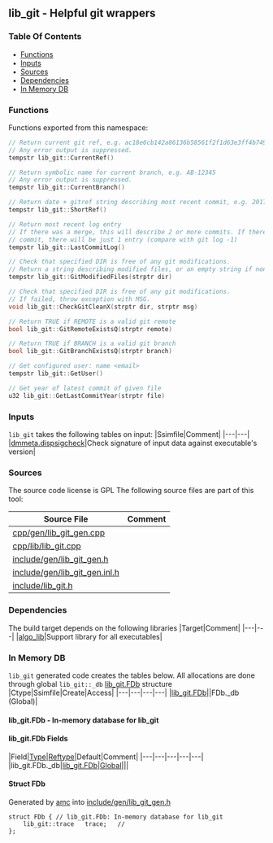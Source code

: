 ## lib_git - Helpful git wrappers


### Table Of Contents
<a href="#table-of-contents"></a>
<!-- dev.mdmark  mdmark:MDSECTION  state:BEG_AUTO  param:Toc -->
&nbsp;&nbsp;&bull;&nbsp;  [Functions](#functions)<br/>
&nbsp;&nbsp;&bull;&nbsp;  [Inputs](#inputs)<br/>
&nbsp;&nbsp;&bull;&nbsp;  [Sources](#sources)<br/>
&nbsp;&nbsp;&bull;&nbsp;  [Dependencies](#dependencies)<br/>
&nbsp;&nbsp;&bull;&nbsp;  [In Memory DB](#in-memory-db)<br/>

<!-- dev.mdmark  mdmark:MDSECTION  state:END_AUTO  param:Toc -->

### Functions
<a href="#functions"></a>
<!-- dev.mdmark  mdmark:MDSECTION  state:BEG_AUTO  param:Functions -->
Functions exported from this namespace:

```c++
// Return current git ref, e.g. ac18e6cb142a86136b58561f2f1d63e3ff4b749e
// Any error output is suppressed.
tempstr lib_git::CurrentRef() 
```

```c++
// Return symbolic name for current branch, e.g. AB-12345
// Any error output is suppressed.
tempstr lib_git::CurrentBranch() 
```

```c++
// Return date + gitref string describing most recent commit, e.g. 2017-05-24.21f8ce8
tempstr lib_git::ShortRef() 
```

```c++
// Return most recent log entry
// If there was a merge, this will describe 2 or more commits. If there was a straight
// commit, there will be just 1 entry (compare with git log -1)
tempstr lib_git::LastCommitLog() 
```

```c++
// Check that specified DIR is free of any git modifications.
// Return a string describing modified files, or an empty string if none
tempstr lib_git::GitModifiedFiles(strptr dir) 
```

```c++
// Check that specified DIR is free of any git modifications.
// If failed, throw exception with MSG.
void lib_git::CheckGitCleanX(strptr dir, strptr msg) 
```

```c++
// Return TRUE if REMOTE is a valid git remote
bool lib_git::GitRemoteExistsQ(strptr remote) 
```

```c++
// Return TRUE if BRANCH is a valid git branch
bool lib_git::GitBranchExistsQ(strptr branch) 
```

```c++
// Get configured user: name <email>
tempstr lib_git::GetUser() 
```

```c++
// Get year of latest commit of given file
u32 lib_git::GetLastCommitYear(strptr file) 
```

<!-- dev.mdmark  mdmark:MDSECTION  state:END_AUTO  param:Functions -->

### Inputs
<a href="#inputs"></a>
<!-- dev.mdmark  mdmark:MDSECTION  state:BEG_AUTO  param:Inputs -->
`lib_git` takes the following tables on input:
|Ssimfile|Comment|
|---|---|
|[dmmeta.dispsigcheck](/txt/ssimdb/dmmeta/dispsigcheck.md)|Check signature of input data against executable's version|

<!-- dev.mdmark  mdmark:MDSECTION  state:END_AUTO  param:Inputs -->

### Sources
<a href="#sources"></a>
<!-- dev.mdmark  mdmark:MDSECTION  state:BEG_AUTO  param:Sources -->
The source code license is GPL
The following source files are part of this tool:

|Source File|Comment|
|---|---|
|[cpp/gen/lib_git_gen.cpp](/cpp/gen/lib_git_gen.cpp)||
|[cpp/lib/lib_git.cpp](/cpp/lib/lib_git.cpp)||
|[include/gen/lib_git_gen.h](/include/gen/lib_git_gen.h)||
|[include/gen/lib_git_gen.inl.h](/include/gen/lib_git_gen.inl.h)||
|[include/lib_git.h](/include/lib_git.h)||

<!-- dev.mdmark  mdmark:MDSECTION  state:END_AUTO  param:Sources -->

### Dependencies
<a href="#dependencies"></a>
<!-- dev.mdmark  mdmark:MDSECTION  state:BEG_AUTO  param:Dependencies -->
The build target depends on the following libraries
|Target|Comment|
|---|---|
|[algo_lib](/txt/lib/algo_lib/README.md)|Support library for all executables|

<!-- dev.mdmark  mdmark:MDSECTION  state:END_AUTO  param:Dependencies -->

### In Memory DB
<a href="#in-memory-db"></a>
<!-- dev.mdmark  mdmark:MDSECTION  state:BEG_AUTO  param:Imdb -->
`lib_git` generated code creates the tables below.
All allocations are done through global `lib_git::_db` [lib_git.FDb](#lib_git-fdb) structure
|Ctype|Ssimfile|Create|Access|
|---|---|---|---|
|[lib_git.FDb](#lib_git-fdb)||FDb._db (Global)|

#### lib_git.FDb - In-memory database for lib_git
<a href="#lib_git-fdb"></a>

#### lib_git.FDb Fields
<a href="#lib_git-fdb-fields"></a>
|Field|[Type](/txt/ssimdb/dmmeta/ctype.md)|[Reftype](/txt/ssimdb/dmmeta/reftype.md)|Default|Comment|
|---|---|---|---|---|
|lib_git.FDb._db|[lib_git.FDb](/txt/lib/lib_git/README.md#lib_git-fdb)|[Global](/txt/exe/amc/reftypes.md#global)|||

#### Struct FDb
<a href="#struct-fdb"></a>
Generated by [amc](/txt/exe/amc/README.md) into [include/gen/lib_git_gen.h](/include/gen/lib_git_gen.h)
```
struct FDb { // lib_git.FDb: In-memory database for lib_git
    lib_git::trace   trace;   //
};
```

<!-- dev.mdmark  mdmark:MDSECTION  state:END_AUTO  param:Imdb -->

